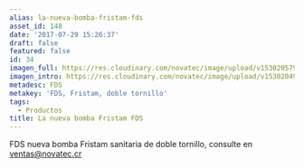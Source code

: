 ```yaml
---
alias: la-nueva-bomba-fristam-fds
asset_id: 148
date: '2017-07-29 15:26:37'
draft: false
featured: false
id: 34
imagen_full: https://res.cloudinary.com/novatec/image/upload/v1530205793/fristam2.jpg
imagen_intro: https://res.cloudinary.com/novatec/image/upload/v1530204932/fristam.jpg
metadesc: FDS
metakey: 'FDS, Fristam, doble tornillo'
tags:
  - Productos
title: La nueva bomba Fristam FDS
---
```





FDS nueva bomba Fristam sanitaria de doble tornillo, consulte en ventas@novatec.cr
<!--more-->
